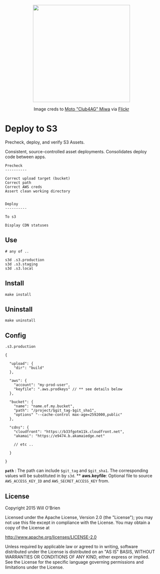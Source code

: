 <p align="center">
  <img width="320px" height="320px" src="https://cloud.githubusercontent.com/assets/1069495/9904600/0ee7c91e-5c4d-11e5-803b-e99cdf824154.jpg" />
</p>
<p align="center">Image creds to <a href="https://www.flickr.com/photos/moto_club4ag/">Moto "Club4AG" Miwa</a> via <a href="https://www.flickr.com/photos/moto_club4ag/19015051458">Flickr</a></p>


Deploy to S3
============

Precheck, deploy, and verify S3 Assets.


Consistent, source-controlled asset deployments.
Consolidates deploy code between apps.

```
Precheck
----------

Correct upload target (bucket)
Correct path
Correct AWS creds
Assert clean working directory


Deploy
----------

To s3

Display CDN statuses
```

Use
------

```
# any of ..

s3d .s3.production
s3d .s3.staging
s3d .s3.local
```

Install
-----------

```
make install
```

Uninstall
-------

```
make uninstall
```

Config
---------

`.s3.production`

```
{

  "upload": {
    "dir": "build"
  },

  "aws": {
    "account": "my-prod-user",
    "keyfile": ".aws.prodkeys" // ** see details below
  },

  "bucket": {
    "name": "name.of.my.bucket",
    "path": "/project/$git_tag-$git_sha1",
    "options" "--cache-control max-age=2592000,public"
  },

  "cdns": {
    "cloudfront": "https://b33fgotm11k.cloudfront.net",
    "akamai": "https://e9474.b.akamaiedge.net"

    // etc ..

  }

}
```

**`path`** : The path can include `$git_tag` and `$git_sha1`. The corresponding values will be substituted in by `s3d`.
\*\* **aws.keyfile**: Optional file to source `AWS_ACCESS_KEY_ID` and `AWS_SECRET_ACCESS_KEY` from.

License
---------

Copyright 2015 Will O'Brien

Licensed under the Apache License, Version 2.0 (the "License");
you may not use this file except in compliance with the License.
You may obtain a copy of the License at

  http://www.apache.org/licenses/LICENSE-2.0

Unless required by applicable law or agreed to in writing, software
distributed under the License is distributed on an "AS IS" BASIS,
WITHOUT WARRANTIES OR CONDITIONS OF ANY KIND, either express or implied.
See the License for the specific language governing permissions and
limitations under the License.

